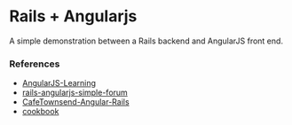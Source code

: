 Rails + Angularjs
=================

A simple demonstration between a Rails backend and AngularJS front end.

### References
* [AngularJS-Learning](https://github.com/jmcunningham/AngularJS-Learning)
* [rails-angularjs-simple-forum](https://github.com/thedillonb/rails-angularjs-simple-forum)
* [CafeTownsend-Angular-Rails](https://github.com/sectore/CafeTownsend-Angular-Rails)
* [cookbook](http://docs.angularjs.org/cookbook/index)
